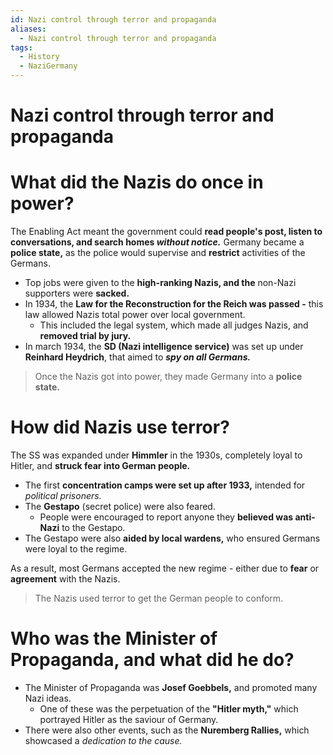 ```yaml
---
id: Nazi control through terror and propaganda
aliases:
  - Nazi control through terror and propaganda
tags:
  - History
  - NaziGermany
---
```


# Nazi control through terror and propaganda

# What did the Nazis do once in power?

The Enabling Act meant the government could **read people's post, listen to conversations, and search homes *without notice.*** Germany became a **police state,** as the police would supervise and **restrict** activities of the Germans.

- Top jobs were given to the **high-ranking Nazis, and the** non-Nazi supporters were **sacked.** 
- In 1934, the **Law for the Reconstruction for the Reich was passed -** this law allowed Nazis total power over local government.
    - This included the legal system, which made all judges Nazis, and **removed trial by jury.** 
- In march 1934, the **SD (Nazi intelligence service)** was set up under **Reinhard Heydrich**, that aimed to ***spy on all Germans.***

> Once the Nazis got into power, they made Germany into a **police state.** 

# How did Nazis use terror?

The SS was expanded under **Himmler** in the 1930s, completely loyal to Hitler, and **struck fear into German people.** 
- The first **concentration camps were set up after 1933,** intended for *political prisoners.* 
- The **Gestapo** (secret police) were also feared.
    - People were encouraged to report anyone they **believed was anti-Nazi** to the Gestapo.
- The Gestapo were also **aided by local wardens,** who ensured Germans were loyal to the regime.

As a result, most Germans accepted the new regime - either due to **fear** or **agreement** with the Nazis.

> The Nazis used terror to get the German people to conform.

# Who was the **Minister of Propaganda,** and what did he do?

- The Minister of Propaganda was **Josef Goebbels,** and promoted many Nazi ideas.
    - One of these was the perpetuation of the **"Hitler myth,"** which portrayed Hitler as the saviour of Germany.
- There were also other events, such as the **Nuremberg Rallies,** which showcased a *dedication to the cause.*
